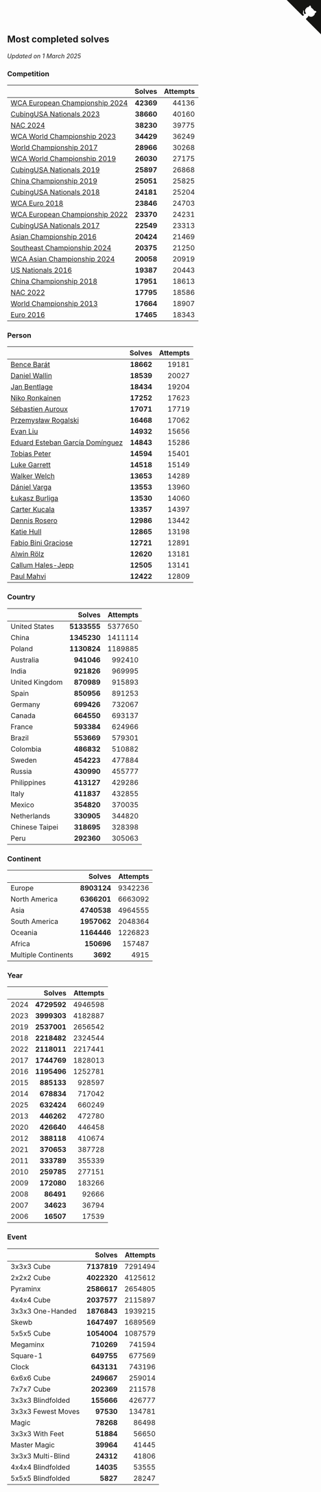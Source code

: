 ## Most completed solves

*Updated on  1 March 2025*


### Competition

|  | Solves | Attempts |
| :--- | ---: | ---: |
| [WCA European Championship 2024](https://www.worldcubeassociation.org/competitions/Euro2024) | **42369** | 44136 |
| [CubingUSA Nationals 2023](https://www.worldcubeassociation.org/competitions/CubingUSANationals2023) | **38660** | 40160 |
| [NAC 2024](https://www.worldcubeassociation.org/competitions/NAC2024) | **38230** | 39775 |
| [WCA World Championship 2023](https://www.worldcubeassociation.org/competitions/WC2023) | **34429** | 36249 |
| [World Championship 2017](https://www.worldcubeassociation.org/competitions/WC2017) | **28966** | 30268 |
| [WCA World Championship 2019](https://www.worldcubeassociation.org/competitions/WC2019) | **26030** | 27175 |
| [CubingUSA Nationals 2019](https://www.worldcubeassociation.org/competitions/CubingUSANationals2019) | **25897** | 26868 |
| [China Championship 2019](https://www.worldcubeassociation.org/competitions/ChinaChampionship2019) | **25051** | 25825 |
| [CubingUSA Nationals 2018](https://www.worldcubeassociation.org/competitions/CubingUSANationals2018) | **24181** | 25204 |
| [WCA Euro 2018](https://www.worldcubeassociation.org/competitions/Euro2018) | **23846** | 24703 |
| [WCA European Championship 2022](https://www.worldcubeassociation.org/competitions/Euro2022) | **23370** | 24231 |
| [CubingUSA Nationals 2017](https://www.worldcubeassociation.org/competitions/CubingUSANationals2017) | **22549** | 23313 |
| [Asian Championship 2016](https://www.worldcubeassociation.org/competitions/AsianChampionship2016) | **20424** | 21469 |
| [Southeast Championship 2024](https://www.worldcubeassociation.org/competitions/SoutheastChampionship2024) | **20375** | 21250 |
| [WCA Asian Championship 2024](https://www.worldcubeassociation.org/competitions/RubiksWCAAsianChampionship2024) | **20058** | 20919 |
| [US Nationals 2016](https://www.worldcubeassociation.org/competitions/USNationals2016) | **19387** | 20443 |
| [China Championship 2018](https://www.worldcubeassociation.org/competitions/ChinaChampionship2018) | **17951** | 18613 |
| [NAC 2022](https://www.worldcubeassociation.org/competitions/NAC2022) | **17795** | 18586 |
| [World Championship 2013](https://www.worldcubeassociation.org/competitions/WC2013) | **17664** | 18907 |
| [Euro 2016](https://www.worldcubeassociation.org/competitions/Euro2016) | **17465** | 18343 |

### Person

|  | Solves | Attempts |
| :--- | ---: | ---: |
| [Bence Barát](https://www.worldcubeassociation.org/persons/2008BARA01) | **18662** | 19181 |
| [Daniel Wallin](https://www.worldcubeassociation.org/persons/2013WALL03) | **18539** | 20027 |
| [Jan Bentlage](https://www.worldcubeassociation.org/persons/2010BENT01) | **18434** | 19204 |
| [Niko Ronkainen](https://www.worldcubeassociation.org/persons/2010RONK01) | **17252** | 17623 |
| [Sébastien Auroux](https://www.worldcubeassociation.org/persons/2008AURO01) | **17071** | 17719 |
| [Przemysław Rogalski](https://www.worldcubeassociation.org/persons/2013ROGA02) | **16468** | 17062 |
| [Evan Liu](https://www.worldcubeassociation.org/persons/2009LIUE01) | **14932** | 15656 |
| [Eduard Esteban García Domínguez](https://www.worldcubeassociation.org/persons/2011EDUA01) | **14843** | 15286 |
| [Tobias Peter](https://www.worldcubeassociation.org/persons/2014PETE03) | **14594** | 15401 |
| [Luke Garrett](https://www.worldcubeassociation.org/persons/2017GARR05) | **14518** | 15149 |
| [Walker Welch](https://www.worldcubeassociation.org/persons/2011WELC01) | **13653** | 14289 |
| [Dániel Varga](https://www.worldcubeassociation.org/persons/2008VARG01) | **13553** | 13960 |
| [Łukasz Burliga](https://www.worldcubeassociation.org/persons/2013BURL01) | **13530** | 14060 |
| [Carter Kucala](https://www.worldcubeassociation.org/persons/2015KUCA01) | **13357** | 14397 |
| [Dennis Rosero](https://www.worldcubeassociation.org/persons/2010ROSE03) | **12986** | 13442 |
| [Katie Hull](https://www.worldcubeassociation.org/persons/2010HULL01) | **12865** | 13198 |
| [Fabio Bini Graciose](https://www.worldcubeassociation.org/persons/2010GRAC02) | **12721** | 12891 |
| [Alwin Rölz](https://www.worldcubeassociation.org/persons/2016ROLZ01) | **12620** | 13181 |
| [Callum Hales-Jepp](https://www.worldcubeassociation.org/persons/2012HALE01) | **12505** | 13141 |
| [Paul Mahvi](https://www.worldcubeassociation.org/persons/2012MAHV01) | **12422** | 12809 |

### Country

|  | Solves | Attempts |
| :--- | ---: | ---: |
| United States | **5133555** | 5377650 |
| China | **1345230** | 1411114 |
| Poland | **1130824** | 1189885 |
| Australia | **941046** | 992410 |
| India | **921826** | 969995 |
| United Kingdom | **870989** | 915893 |
| Spain | **850956** | 891253 |
| Germany | **699426** | 732067 |
| Canada | **664550** | 693137 |
| France | **593384** | 624966 |
| Brazil | **553669** | 579301 |
| Colombia | **486832** | 510882 |
| Sweden | **454223** | 477884 |
| Russia | **430990** | 455777 |
| Philippines | **413127** | 429286 |
| Italy | **411837** | 432855 |
| Mexico | **354820** | 370035 |
| Netherlands | **330905** | 344820 |
| Chinese Taipei | **318695** | 328398 |
| Peru | **292360** | 305063 |

### Continent

|  | Solves | Attempts |
| :--- | ---: | ---: |
| Europe | **8903124** | 9342236 |
| North America | **6366201** | 6663092 |
| Asia | **4740538** | 4964555 |
| South America | **1957062** | 2048364 |
| Oceania | **1164446** | 1226823 |
| Africa | **150696** | 157487 |
| Multiple Continents | **3692** | 4915 |

### Year

|  | Solves | Attempts |
| :--- | ---: | ---: |
| 2024 | **4729592** | 4946598 |
| 2023 | **3999303** | 4182887 |
| 2019 | **2537001** | 2656542 |
| 2018 | **2218482** | 2324544 |
| 2022 | **2118011** | 2217441 |
| 2017 | **1744769** | 1828013 |
| 2016 | **1195496** | 1252781 |
| 2015 | **885133** | 928597 |
| 2014 | **678834** | 717042 |
| 2025 | **632424** | 660249 |
| 2013 | **446262** | 472780 |
| 2020 | **426640** | 446458 |
| 2012 | **388118** | 410674 |
| 2021 | **370653** | 387728 |
| 2011 | **333789** | 355339 |
| 2010 | **259785** | 277151 |
| 2009 | **172080** | 183266 |
| 2008 | **86491** | 92666 |
| 2007 | **34623** | 36794 |
| 2006 | **16507** | 17539 |

### Event

|  | Solves | Attempts |
| :--- | ---: | ---: |
| 3x3x3 Cube | **7137819** | 7291494 |
| 2x2x2 Cube | **4022320** | 4125612 |
| Pyraminx | **2586617** | 2654805 |
| 4x4x4 Cube | **2037577** | 2115897 |
| 3x3x3 One-Handed | **1876843** | 1939215 |
| Skewb | **1647497** | 1689569 |
| 5x5x5 Cube | **1054004** | 1087579 |
| Megaminx | **710269** | 741594 |
| Square-1 | **649755** | 677569 |
| Clock | **643131** | 743196 |
| 6x6x6 Cube | **249667** | 259014 |
| 7x7x7 Cube | **202369** | 211578 |
| 3x3x3 Blindfolded | **155666** | 426777 |
| 3x3x3 Fewest Moves | **97530** | 134781 |
| Magic | **78268** | 86498 |
| 3x3x3 With Feet | **51884** | 56650 |
| Master Magic | **39964** | 41445 |
| 3x3x3 Multi-Blind | **24312** | 41806 |
| 4x4x4 Blindfolded | **14035** | 53555 |
| 5x5x5 Blindfolded | **5827** | 28247 |


<a href="https://github.com/jonatanklosko/wca_statistics" class="github-corner" aria-label="View source on Github"><svg width="80" height="80" viewBox="0 0 250 250" style="fill:#151513; color:#fff; position: absolute; top: 0; border: 0; right: 0;" aria-hidden="true"><path d="M0,0 L115,115 L130,115 L142,142 L250,250 L250,0 Z"></path><path d="M128.3,109.0 C113.8,99.7 119.0,89.6 119.0,89.6 C122.0,82.7 120.5,78.6 120.5,78.6 C119.2,72.0 123.4,76.3 123.4,76.3 C127.3,80.9 125.5,87.3 125.5,87.3 C122.9,97.6 130.6,101.9 134.4,103.2" fill="currentColor" style="transform-origin: 130px 106px;" class="octo-arm"></path><path d="M115.0,115.0 C114.9,115.1 118.7,116.5 119.8,115.4 L133.7,101.6 C136.9,99.2 139.9,98.4 142.2,98.6 C133.8,88.0 127.5,74.4 143.8,58.0 C148.5,53.4 154.0,51.2 159.7,51.0 C160.3,49.4 163.2,43.6 171.4,40.1 C171.4,40.1 176.1,42.5 178.8,56.2 C183.1,58.6 187.2,61.8 190.9,65.4 C194.5,69.0 197.7,73.2 200.1,77.6 C213.8,80.2 216.3,84.9 216.3,84.9 C212.7,93.1 206.9,96.0 205.4,96.6 C205.1,102.4 203.0,107.8 198.3,112.5 C181.9,128.9 168.3,122.5 157.7,114.1 C157.9,116.9 156.7,120.9 152.7,124.9 L141.0,136.5 C139.8,137.7 141.6,141.9 141.8,141.8 Z" fill="currentColor" class="octo-body"></path></svg></a><style>.github-corner:hover .octo-arm{animation:octocat-wave 560ms ease-in-out}@keyframes octocat-wave{0%,100%{transform:rotate(0)}20%,60%{transform:rotate(-25deg)}40%,80%{transform:rotate(10deg)}}@media (max-width:500px){.github-corner:hover .octo-arm{animation:none}.github-corner .octo-arm{animation:octocat-wave 560ms ease-in-out}}</style>
